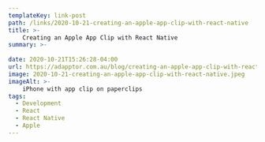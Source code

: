 ```yaml
---
templateKey: link-post
path: /links/2020-10-21-creating-an-apple-app-clip-with-react-native
title: >-
    Creating an Apple App Clip with React Native
summary: >-
     
date: 2020-10-21T15:26:28-04:00
url: https://adapptor.com.au/blog/creating-an-apple-app-clip-with-react-native
image: 2020-10-21-creating-an-apple-app-clip-with-react-native.jpeg
imageAlt: >-
    iPhone with app clip on paperclips
tags:
  - Development
  - React
  - React Native
  - Apple
---
```

